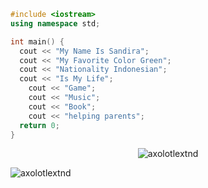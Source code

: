 ```c++
#include <iostream>
using namespace std;

int main() {
  cout << "My Name Is Sandira";
  cout << "My Favorite Color Green";
  cout << "Nationality Indonesian";
  cout << "Is My Life";
    cout << "Game";
    cout << "Music";
    cout << "Book";
    cout << "helping parents";
  return 0;
}
```

<p align="center"> <img src="https://komarev.com/ghpvc/?username=axolotlextnd&label=Profile%20views&color=0e75b6&style=flat" alt="axolotlextnd" /> </p>

<p><img align="left" src="https://github-readme-stats.vercel.app/api/top-langs?username=axolotlextnd&show_icons=true&theme=dracula&locale=en&layout=compact" alt="axolotlextnd" /></p>
